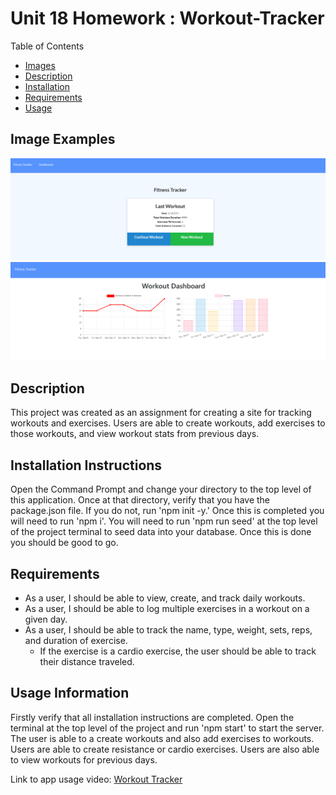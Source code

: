 # Unit 18 Homework : Workout-Tracker
Table of Contents
- [Images](#image-examples)
- [Description](#description)
- [Installation](#installation-instructions)
- [Requirements](#requirements)
- [Usage](#usage-information)

## Image Examples
<img src="public\img\WorkoutTracker_Landing.PNG">
<img src="public\img\WorkoutTracker_Dashboard.PNG">

## Description
This project was created as an assignment for creating a site for tracking workouts and exercises. Users are able to create workouts, add exercises to those workouts, and view workout stats from previous days.

## Installation Instructions
Open the Command Prompt and change your directory to the top level of this application. Once at that directory, verify that you have the package.json file. If you do not, run 'npm init -y.' Once this is completed you will need to run 'npm i'. You will need to run 'npm run seed' at the top level of the project terminal to seed data into your database.
Once this is done you should be good to go.

## Requirements
- As a user, I should be able to view, create, and track daily workouts.
- As a user, I should be able to log multiple exercises in a workout on a given day.
- As a user, I should be able to track the name, type, weight, sets, reps, and duration of exercise.
    - If the exercise is a cardio exercise, the user should be able to track their distance traveled.


## Usage Information
Firstly verify that all installation instructions are completed. Open the terminal at the top level of the project and run 'npm start' to start the server. The user is able to a create workouts and also add exercises to workouts. Users are able to create resistance or cardio exercises. Users are also able to view workouts for previous days.

Link to app usage video: [Workout Tracker](https://calm-crag-87567.herokuapp.com/)